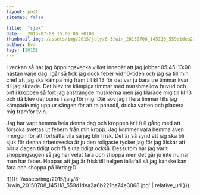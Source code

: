 ```yaml
---
layout: post
sitemap: false

title:  "sjuk"
date:   2015-07-08 15:06:00 +0100
thumbnail-img: /assets/img/2015/july/8-3/win_20150708_145118_559d1dea2a6b221ba74e3068.jpg
author: Eva
tags: [2015]
---
```


I veckan så har jag öppningsvecka vilket innebär att jag jobbar 05:45-13:00 nästan varje dag. Igår så fick jag dock feber vid 10-tiden och jag sa till min chef att jag ska kämpa mig fram till kl 13 för det var ju bara tre timmar kvar till jag slutade. Det blev tre kämpiga timmar med marshmallow huvud och ont i kroppen så fort jag ansträngde musklerna men jag klarade mig till kl 13 och då blev det bums i säng för mig. Där sov jag i flera timmar tills jag kämpade mig upp ur sängen för att ta panodil, dricka vatten och placera mig framför tv:n.

Jag har varit hemma hela denna dag och kroppen är i full gång med att försöka svettas ut febern från min kropp. Jag kommer vara hemma även imorgon för att fortsätta vila så jag blir frisk. Det är så synd att jag ska bli sjuk för denna arbetsvecka är ju den roligaste tycker jag för jag älskar att börja dagen tidigt och få sluta tidigt också. Dessutom har jag varit shoppingsugen så jag har velat fara och shoppa men det går ju inte nu när man har feber. Hoppas att jag är frisk till helgen iallafall så jag kanske kan fara och shoppa på lördag:D

![]({{ '/assets/img/2015/july/8-3/win_20150708_145118_559d1dea2a6b221ba74e3068.jpg'  | relative_url }})

